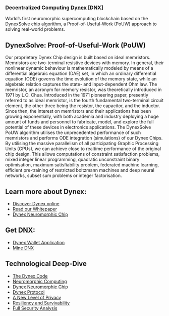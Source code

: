 ### Decentralized Computing [Dynex](https://dynexcoin.org) [DNX]

World’s first neuromorphic supercomputing blockchain based on the DynexSolve chip algorithm,
a Proof-of-Useful-Work (PoUW) approach to solving real-world problems.

## DynexSolve: Proof-of-Useful-Work (PoUW)

Our proprietary Dynex Chip design is built based on ideal memristors. Memristors are two-terminal resistive devices with memory. In general, their nonlinear dynamic behaviour is mathematically modeled by means of a differential algebraic equation (DAE) set, in which an ordinary differential equation (ODE) governs the time evolution of the memory state, while an algebraic relation captures the state- and input-dependent Ohm law. The memristor, an acronym for memory resistor, was theoretically introduced in 1971 by L.O. Chua. Introduced in the 1971 pioneering paper, presently referred to as ideal memristor, is the fourth fundamental two-terminal circuit element, the other three being the resistor, the capacitor, and the inductor. Since then, the interest on memristors and their applications has been growing exponentially, with both academia and industry deploying a huge amount of funds and personnel to fabricate, model, and explore the full potential of these devices in electronics applications. The DynexSolve PoUW algorithm utilises the unprecedented performance of such memristors and performs ODE integration (simulations) of our Dynex Chips. By utilising the massive parallelism of all participating Graphic Processing Units (GPUs), we can achieve close to realtime performance of the original chip design. This allows computations of constraint satisfaction problems, mixed integer linear programming, quadratic unconstraint binary optimisation, maximum satisfiability problem, federated machine learning, efficient pre-training of restricted boltzmann machines and deep neural networks, subset sum problems or integer factorisation.

## Learn more about Dynex:
- [Discover Dynex online](https://dynexcoin.org/discover-dynex/)
- [Read our Whitepaper](https://dynexcoin.org/wp-content/uploads/2022/09/dynex-whitepaper.pdf)
- [Dynex Neuromorphic Chip](https://dynexcoin.org/dynex-neuromorphic-chip/)

## Get DNX:
- [Dynex Wallet Application](https://github.com/dynexcoin/Dynex-Wallet-App)
- [Mine DNX](https://github.com/dynexcoin/Dynex)

## Technological Deep-Dive
- [The Dynex Code](https://dynexcoin.org/discover-dynex/)
- [Neuromorphic Computing](https://dynexcoin.org/neuromorphic-computing/)
- [Dynex Neuromorphic Chip](https://dynexcoin.org/dynex-neuromorphic-chip/)
- [Dynex Protocol](https://dynexcoin.org/dynex-protocol/)
- [A New Level of Privacy](https://dynexcoin.org/a-new-level-of-privacy/)
- [Resiliency and Survivability](https://dynexcoin.org/resiliency-and-survivability/)
- [Full Security Analysis](https://dynexcoin.org/full-security-analysis/)

